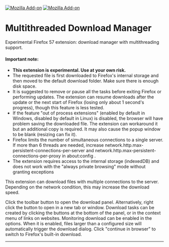 [![Mozilla Add-on](https://img.shields.io/amo/v/multithreaded-download-manager.svg?style=flat-square)](https://addons.mozilla.org/firefox/addon/multithreaded-download-manager/) [![Mozilla Add-on](https://img.shields.io/amo/d/multithreaded-download-manager.svg?style=flat-square)](https://addons.mozilla.org/firefox/addon/multithreaded-download-manager/)

# Multithreaded Download Manager

Experimental Firefox 57 extension: download manager with multithreading support.

#### Important note:

* **This extension is experimental. Use at your own risk.**
* The requested file is first downloaded to Firefox's internal storage and then moved to the default download folder. Make sure there is enough disk space.
* It is suggested to remove or pause all the tasks before exiting Firefox or performing updates. The extension can resume downloads after the update or the next start of Firefox (losing only about 1 second's progress), though this feature is less tested.
* If the feature "out of process extensions" (enabled by default in Windows, disabled by default in Linux) is disabled, the browser will have problem saving the downloaded file. The extension can workaround it but an additional copy is required. It may also cause the popup window to be blank (resizing can fix it).
* Firefox limits the number of simultaneous connections to a single server. If more than 6 threads are needed, increase network.http.max-persistent-connections-per-server and network.http.max-persistent-connections-per-proxy in about:config .
* The extension requires access to the internal storage (indexedDB) and does not work with the "always private browsing" mode without granting exceptions


This extension can download files with multiple connections to the server. Depending on the network condition, this may increase the download speed.

Click the toolbar button to open the download panel. Alternatively, right click the button to open in a new tab or window. Download tasks can be created by clicking the buttons at the bottom of the panel, or in the context menu of links on websites.
Monitoring download can be enabled in the options. When it is enabled, files larger than a configured size will automatically trigger the download dialog. Click "continue in browser" to switch to Firefox's built-in download.

---
